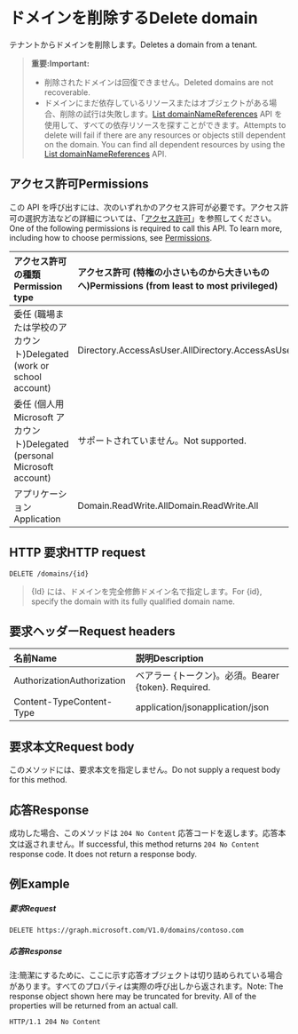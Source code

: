 # <a name="delete-domain"></a><span data-ttu-id="46c54-101">ドメインを削除する</span><span class="sxs-lookup"><span data-stu-id="46c54-101">Delete domain</span></span>

<span data-ttu-id="46c54-102">テナントからドメインを削除します。</span><span class="sxs-lookup"><span data-stu-id="46c54-102">Deletes a domain from a tenant.</span></span>

> <span data-ttu-id="46c54-103">**重要:**</span><span class="sxs-lookup"><span data-stu-id="46c54-103">**Important:**</span></span>
> - <span data-ttu-id="46c54-104">削除されたドメインは回復できません。</span><span class="sxs-lookup"><span data-stu-id="46c54-104">Deleted domains are not recoverable.</span></span><br />
> - <span data-ttu-id="46c54-p101">ドメインにまだ依存しているリソースまたはオブジェクトがある場合、削除の試行は失敗します。[List domainNameReferences](domain_list_domainnamereferences.md) API を使用して、すべての依存リソースを探すことができます。</span><span class="sxs-lookup"><span data-stu-id="46c54-p101">Attempts to delete will fail if there are any resources or objects still dependent on the domain. You can find all dependent resources by using the [List domainNameReferences](domain_list_domainnamereferences.md) API.</span></span>

## <a name="permissions"></a><span data-ttu-id="46c54-107">アクセス許可</span><span class="sxs-lookup"><span data-stu-id="46c54-107">Permissions</span></span>

<span data-ttu-id="46c54-p102">この API を呼び出すには、次のいずれかのアクセス許可が必要です。アクセス許可の選択方法などの詳細については、「[アクセス許可](../../../concepts/permissions_reference.md)」を参照してください。</span><span class="sxs-lookup"><span data-stu-id="46c54-p102">One of the following permissions is required to call this API. To learn more, including how to choose permissions, see [Permissions](../../../concepts/permissions_reference.md).</span></span>


|<span data-ttu-id="46c54-110">アクセス許可の種類</span><span class="sxs-lookup"><span data-stu-id="46c54-110">Permission type</span></span>      | <span data-ttu-id="46c54-111">アクセス許可 (特権の小さいものから大きいものへ)</span><span class="sxs-lookup"><span data-stu-id="46c54-111">Permissions (from least to most privileged)</span></span>              |
|:--------------------|:---------------------------------------------------------|
|<span data-ttu-id="46c54-112">委任 (職場または学校のアカウント)</span><span class="sxs-lookup"><span data-stu-id="46c54-112">Delegated (work or school account)</span></span> | <span data-ttu-id="46c54-113">Directory.AccessAsUser.All</span><span class="sxs-lookup"><span data-stu-id="46c54-113">Directory.AccessAsUser.All</span></span>    |
|<span data-ttu-id="46c54-114">委任 (個人用 Microsoft アカウント)</span><span class="sxs-lookup"><span data-stu-id="46c54-114">Delegated (personal Microsoft account)</span></span> | <span data-ttu-id="46c54-115">サポートされていません。</span><span class="sxs-lookup"><span data-stu-id="46c54-115">Not supported.</span></span>    |
|<span data-ttu-id="46c54-116">アプリケーション</span><span class="sxs-lookup"><span data-stu-id="46c54-116">Application</span></span> | <span data-ttu-id="46c54-117">Domain.ReadWrite.All</span><span class="sxs-lookup"><span data-stu-id="46c54-117">Domain.ReadWrite.All</span></span> |

## <a name="http-request"></a><span data-ttu-id="46c54-118">HTTP 要求</span><span class="sxs-lookup"><span data-stu-id="46c54-118">HTTP request</span></span>
<!-- { "blockType": "ignored" } -->
```http
DELETE /domains/{id}
```

> <span data-ttu-id="46c54-119">{Id} には、ドメインを完全修飾ドメイン名で指定します。</span><span class="sxs-lookup"><span data-stu-id="46c54-119">For {id}, specify the domain with its fully qualified domain name.</span></span>

## <a name="request-headers"></a><span data-ttu-id="46c54-120">要求ヘッダー</span><span class="sxs-lookup"><span data-stu-id="46c54-120">Request headers</span></span>

| <span data-ttu-id="46c54-121">名前</span><span class="sxs-lookup"><span data-stu-id="46c54-121">Name</span></span>       | <span data-ttu-id="46c54-122">説明</span><span class="sxs-lookup"><span data-stu-id="46c54-122">Description</span></span>|
|:---------------|:----------|
| <span data-ttu-id="46c54-123">Authorization</span><span class="sxs-lookup"><span data-stu-id="46c54-123">Authorization</span></span>  | <span data-ttu-id="46c54-p103">ベアラー {トークン}。必須。</span><span class="sxs-lookup"><span data-stu-id="46c54-p103">Bearer {token}. Required.</span></span> |
| <span data-ttu-id="46c54-126">Content-Type</span><span class="sxs-lookup"><span data-stu-id="46c54-126">Content-Type</span></span>  | <span data-ttu-id="46c54-127">application/json</span><span class="sxs-lookup"><span data-stu-id="46c54-127">application/json</span></span> |

## <a name="request-body"></a><span data-ttu-id="46c54-128">要求本文</span><span class="sxs-lookup"><span data-stu-id="46c54-128">Request body</span></span>

<span data-ttu-id="46c54-129">このメソッドには、要求本文を指定しません。</span><span class="sxs-lookup"><span data-stu-id="46c54-129">Do not supply a request body for this method.</span></span>

## <a name="response"></a><span data-ttu-id="46c54-130">応答</span><span class="sxs-lookup"><span data-stu-id="46c54-130">Response</span></span>

<span data-ttu-id="46c54-p104">成功した場合、このメソッドは `204 No Content` 応答コードを返します。応答本文は返されません。</span><span class="sxs-lookup"><span data-stu-id="46c54-p104">If successful, this method returns `204 No Content` response code. It does not return a response body.</span></span>

## <a name="example"></a><span data-ttu-id="46c54-133">例</span><span class="sxs-lookup"><span data-stu-id="46c54-133">Example</span></span>
##### <a name="request"></a><span data-ttu-id="46c54-134">要求</span><span class="sxs-lookup"><span data-stu-id="46c54-134">Request</span></span>

<!-- {
  "blockType": "request",
  "name": "delete_domain"
}-->
```http
DELETE https://graph.microsoft.com/V1.0/domains/contoso.com
```

##### <a name="response"></a><span data-ttu-id="46c54-135">応答</span><span class="sxs-lookup"><span data-stu-id="46c54-135">Response</span></span>

<span data-ttu-id="46c54-p105">注:簡潔にするために、ここに示す応答オブジェクトは切り詰められている場合があります。すべてのプロパティは実際の呼び出しから返されます。</span><span class="sxs-lookup"><span data-stu-id="46c54-p105">Note: The response object shown here may be truncated for brevity. All of the properties will be returned from an actual call.</span></span>
<!-- {
  "blockType": "response",
  "truncated": true
} -->
```http
HTTP/1.1 204 No Content
```

<!-- uuid: 8fcb5dbc-d5aa-4681-8e31-b001d5168d79
2015-10-25 14:57:30 UTC -->
<!-- {
  "type": "#page.annotation",
  "description": "Delete domain",
  "keywords": "",
  "section": "documentation",
  "tocPath": ""
}-->